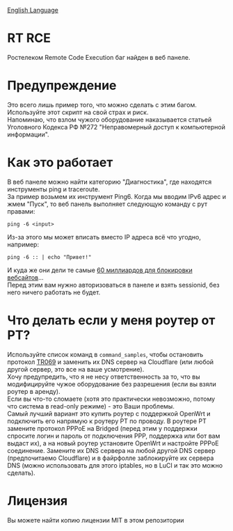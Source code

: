 [English Language](https://github.com/ma1de/rt-rce/blob/main/README.md)

# RT RCE
Ростелеком Remote Code Execution баг найден в веб панеле.

# Предупреждение
Это всего лишь пример того, что можно сделать с этим багом. Используйте этот скрипт на свой страх и риск. <br>
Напоминаю, что взлом чужого оборудование наказывается статьей Уголовного Кодекса РФ №272 "Неправомерный доступ к компьютерной информации". <br>

# Как это работает
В веб панеле можно найти категорию "Диагностика", где находятся инструменты ping и traceroute. <br>
За пример возьмем их инструмент Ping6. Когда мы вводим IPv6 адрес и жмем "Пуск", то веб панель выполняет следующую команду с рут правами:
```
ping -6 <input>
```
Из-за этого мы может вписать вместо IP адреса всё что угодно, например:
```
ping -6 :: | echo "Привет!"
```
И куда же они дели те самые [60 миллиардов для блокировки вебсайтов](https://www.svoboda.org/a/roskomnadzor-potratit-pochti-60-mlrd-rubley-na-sistemy-po-blokirovke/33114493.html)... <br>
Перед этим вам нужно авторизоваться в панеле и взять sessionid, без него ничего работать не будет.

# Что делать если у меня роутер от РТ?
Используйте список команд в `command_samples`, чтобы остановить протокол [TR069](https://ru.wikipedia.org/wiki/TR-069) и заменить их DNS сервер на Cloudflare (или любой другой сервер, это все на ваше усмотрение). <br>
Хочу предупредить, что я не несу ответственность за то, что вы модифицируйте чужое оборудование без разрешения (если вы взяли роутер в аренду). <br>
Если вы что-то сломаете (хотя это практически невозможно, потому что система в read-only режиме) - это Ваши проблемы. <br>
Самый лучший вариант это купить роутер с поддержкой OpenWrt и подключить его напрямую к роутеру РТ по проводу. В роутере РТ замените протокол PPPoE на Bridged (перед этим у поддержки спросите логин и пароль от подключения PPP, поддержка или бот вам выдаст их), а на новый роутер установите OpenWrt и настройте PPPoE соединение. Замените их DNS сервера на любой другой DNS сервер (предпочитаемо Cloudflare) и в файрфолле заблокируйте их сервера DNS (можно использовать для этого iptables, но в LuCI и так это можно сделать).

# Лицензия
Вы можете найти копию лицензии MIT в этом репозитории